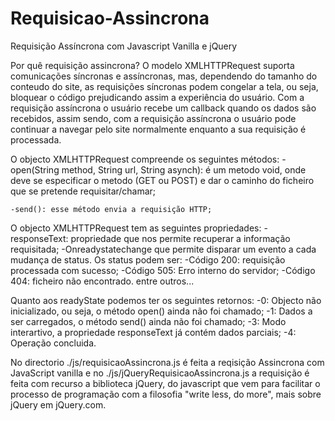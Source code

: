 # Requisicao-Assincrona
Requisição Assíncrona com Javascript Vanilla e jQuery


Por quê requisição assincrona?
O modelo XMLHTTPRequest suporta comunicações síncronas e assíncronas, mas, dependendo do tamanho
 do conteudo do site, as requisições síncronas podem congelar a tela, ou seja, bloquear o código 
 prejudicando assim a experiência do usuário. Com a requisição assíncrona o usuário recebe um callback
  quando os dados são recebidos, assim sendo, com a requisição assíncrona o usuário pode continuar
   a navegar pelo site normalmente enquanto a sua requisição é processada.


O objecto XMLHTTPRequest compreende os seguintes métodos:
	-open(String method, String url, String asynch): é um metodo void, onde deve se especificar 
	o metodo (GET ou POST) e dar o caminho do 		ficheiro que se pretende requisitar/chamar;
	
	-send(): esse método envia a requisição HTTP;
	
O objecto XMLHTTPRequest tem as seguintes propriedades:
	-responseText: propriedade que nos permite recuperar a informação requisitada;
	-Onreadystatechange que permite disparar um evento a cada mudança de status. Os status podem ser:
	-Código 200: requisição processada com sucesso;
	-Código 505: Erro interno do servidor;
	-Código 404: ficheiro não encontrado.
	entre outros...
	
Quanto aos readyState podemos ter os seguintes retornos:
	-0: Objecto não inicializado, ou seja, o método open() ainda não foi chamado;
	-1: Dados a ser carregados, o método send() ainda não foi chamado;
	-3: Modo interartivo, a propriedade responseText já contém dados parciais;
	-4: Operação concluida.

No directorio ./js/requisicaoAssincrona.js é feita a reqisição Assincrona com JavaScript vanilla 
e no ./js/jQueryRequisicaoAssincrona.js a requisição é feita com recurso a biblioteca jQuery, do javascript 
que vem para facilitar o processo de programação com a filosofia "write less, do more", mais sobre jQuery em jQuery.com.
